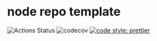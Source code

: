 # node repo template

![Actions Status](https://github.com/9renpoto/.59/workflows/Node%20CI/badge.svg)
![codecov](https://codecov.io/gh/9renpoto/backend/branch/master/graph/badge.svg?token=LMyZUyKkB4)
[![code style: prettier](https://img.shields.io/badge/code_style-prettier-ff69b4.svg?style=flat-square)](https://github.com/prettier/prettier)
